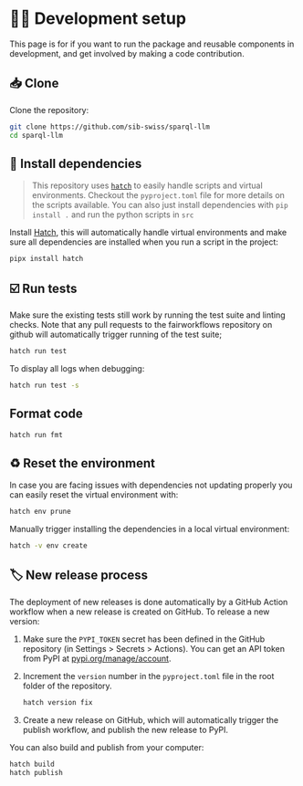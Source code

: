 # 🧑‍💻 Development setup

This page is for if you want to run the package and reusable components in development, and get involved by making a code contribution.

## 📥️ Clone

Clone the repository:

```bash
git clone https://github.com/sib-swiss/sparql-llm
cd sparql-llm
```

## 🐣 Install dependencies

> This repository uses [`hatch`](https://hatch.pypa.io/latest/) to easily handle scripts and virtual environments. Checkout the `pyproject.toml` file for more details on the scripts available. You can also just install dependencies with `pip install .` and run the python scripts in `src`

Install [Hatch](https://hatch.pypa.io), this will automatically handle virtual environments and make sure all dependencies are installed when you run a script in the project:

```bash
pipx install hatch
```

## ☑️ Run tests

Make sure the existing tests still work by running the test suite and linting checks. Note that any pull requests to the fairworkflows repository on github will automatically trigger running of the test suite;

```bash
hatch run test
```

To display all logs when debugging:

```bash
hatch run test -s
```

## Format code

```bash
hatch run fmt
```

## ♻️ Reset the environment

In case you are facing issues with dependencies not updating properly you can easily reset the virtual environment with:

```bash
hatch env prune
```

Manually trigger installing the dependencies in a local virtual environment:

```bash
hatch -v env create
```

## 🏷️ New release process

The deployment of new releases is done automatically by a GitHub Action workflow when a new release is created on GitHub. To release a new version:

1. Make sure the `PYPI_TOKEN` secret has been defined in the GitHub repository (in Settings > Secrets > Actions). You can get an API token from PyPI at [pypi.org/manage/account](https://pypi.org/manage/account).
2. Increment the `version` number in the `pyproject.toml` file in the root folder of the repository.

    ```bash
    hatch version fix
    ```

3. Create a new release on GitHub, which will automatically trigger the publish workflow, and publish the new release to PyPI.

You can also build and publish from your computer:

```bash
hatch build
hatch publish
```
